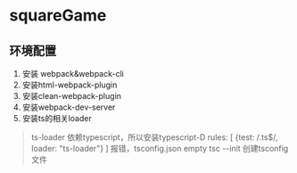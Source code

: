 # squareGame
## 环境配置
1. 安装 webpack&webpack-cli
2. 安装html-webpack-plugin
3. 安装clean-webpack-plugin
4. 安装webpack-dev-server
5. 安装ts的相关loader
> ts-loader     依赖typescript，所以安装typescript-D
> rules: [
            {test: /\.ts$/, loader: "ts-loader"}
        ]
> 报错，tsconfig.json empty             tsc --init      创建tsconfig文件
